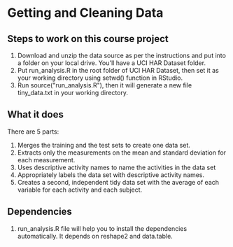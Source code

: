 # Getting and Cleaning Data

## Steps to work on this course project

1. Download and unzip the data source as per the instructions and put into a folder on your local drive. You'll have a UCI HAR Dataset folder.
2. Put run_analysis.R in the root folder of UCI HAR Dataset, then set it as your working directory using setwd() function in RStudio.
3. Run source("run_analysis.R"), then it will generate a new file tiny_data.txt in your working directory.

## What it does

There are 5 parts:

1. Merges the training and the test sets to create one data set.
2. Extracts only the measurements on the mean and standard deviation for each measurement.
3. Uses descriptive activity names to name the activities in the data set
4. Appropriately labels the data set with descriptive activity names.
5. Creates a second, independent tidy data set with the average of each variable for each activity and each subject.

## Dependencies

1. run_analysis.R file will help you to install the dependencies automatically. It depends on reshape2 and data.table.

